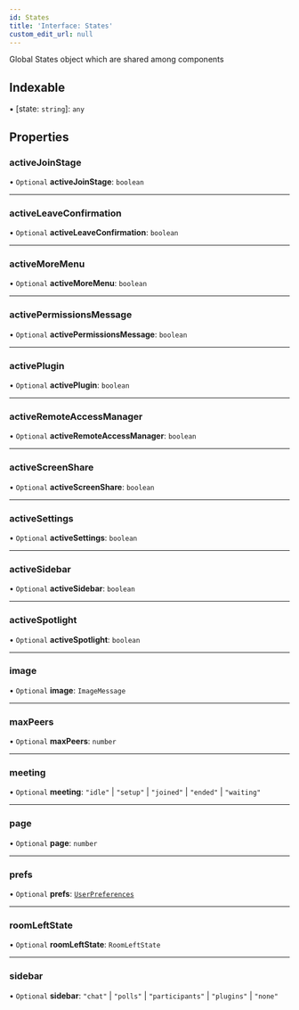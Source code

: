 ```yaml
---
id: States
title: 'Interface: States'
custom_edit_url: null
---
```


Global States object which are shared among components

## Indexable

▪ [state: `string`]: `any`

## Properties

### activeJoinStage

• `Optional` **activeJoinStage**: `boolean`

___

### activeLeaveConfirmation

• `Optional` **activeLeaveConfirmation**: `boolean`

___

### activeMoreMenu

• `Optional` **activeMoreMenu**: `boolean`

___

### activePermissionsMessage

• `Optional` **activePermissionsMessage**: `boolean`

___

### activePlugin

• `Optional` **activePlugin**: `boolean`

___

### activeRemoteAccessManager

• `Optional` **activeRemoteAccessManager**: `boolean`

___

### activeScreenShare

• `Optional` **activeScreenShare**: `boolean`

___

### activeSettings

• `Optional` **activeSettings**: `boolean`

___

### activeSidebar

• `Optional` **activeSidebar**: `boolean`

___

### activeSpotlight

• `Optional` **activeSpotlight**: `boolean`

___

### image

• `Optional` **image**: `ImageMessage`

___

### maxPeers

• `Optional` **maxPeers**: `number`

___

### meeting

• `Optional` **meeting**: ``"idle"`` \| ``"setup"`` \| ``"joined"`` \| ``"ended"`` \| ``"waiting"``

___

### page

• `Optional` **page**: `number`

___

### prefs

• `Optional` **prefs**: [`UserPreferences`](UserPreferences.md)

___

### roomLeftState

• `Optional` **roomLeftState**: `RoomLeftState`

___

### sidebar

• `Optional` **sidebar**: ``"chat"`` \| ``"polls"`` \| ``"participants"`` \| ``"plugins"`` \| ``"none"``


<head>
	<title>React Native UI Kit Interface: States</title>
	<meta name="description" content="Understand and implement the React Native States Interface by Dyte. Effectively manage and control states in your React Native application.">
</head>
